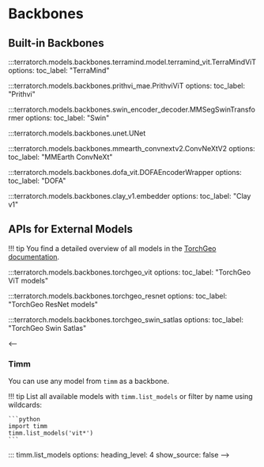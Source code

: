 # Backbones

## Built-in Backbones

:::terratorch.models.backbones.terramind.model.terramind_vit.TerraMindViT
    options:
        toc_label: "TerraMind"

:::terratorch.models.backbones.prithvi_mae.PrithviViT
    options:
        toc_label: "Prithvi"

:::terratorch.models.backbones.swin_encoder_decoder.MMSegSwinTransformer
    options:
        toc_label: "Swin"

:::terratorch.models.backbones.unet.UNet

:::terratorch.models.backbones.mmearth_convnextv2.ConvNeXtV2
    options:
        toc_label: "MMEarth ConvNeXt"

:::terratorch.models.backbones.dofa_vit.DOFAEncoderWrapper
    options:
        toc_label: "DOFA"

:::terratorch.models.backbones.clay_v1.embedder
    options:
        toc_label: "Clay v1"


## APIs for External Models

!!! tip
    You find a detailed overview of all models in the [TorchGeo documentation](https://torchgeo.readthedocs.io/en/latest/api/models.html). 

:::terratorch.models.backbones.torchgeo_vit
    options:
        toc_label: "TorchGeo ViT models"

:::terratorch.models.backbones.torchgeo_resnet
    options:
        toc_label: "TorchGeo ResNet models"

:::terratorch.models.backbones.torchgeo_swin_satlas
    options:
        toc_label: "TorchGeo Swin Satlas"

<--
### Timm

You can use any model from `timm` as a backbone. 

!!! tip
    List all available models with `timm.list_models` or filter by name using wildcards:
    
    ```python
    import timm
    timm.list_models('vit*')
    ```

::: timm.list_models
    options:
        heading_level: 4
        show_source: false
-->
